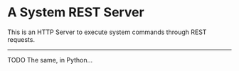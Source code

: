 # A System REST Server

This is an HTTP Server to execute system commands through REST requests.

---

TODO The same, in Python...  

